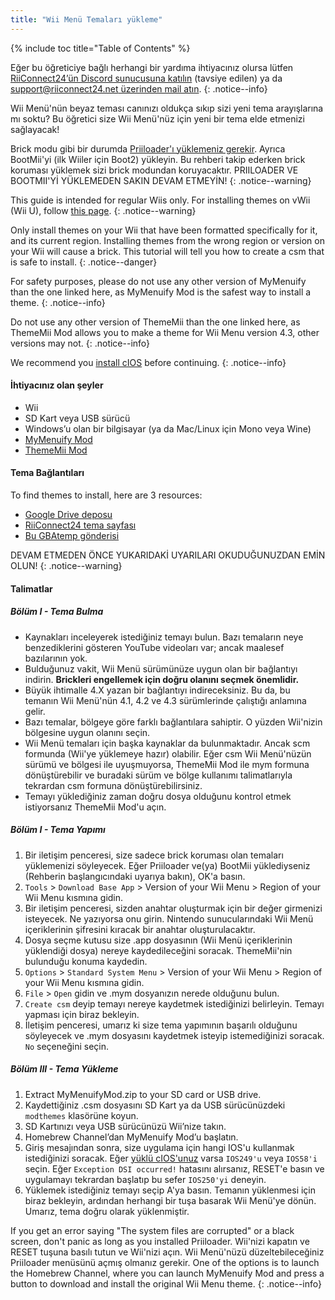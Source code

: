 ```yaml
---
title: "Wii Menü Temaları yükleme"
---
```


{% include toc title="Table of Contents" %}

Eğer bu öğreticiye bağlı herhangi bir yardıma ihtiyacınız olursa lütfen [RiiConnect24’ün Discord sunucusuna katılın](https://discord.gg/rc24) (tavsiye edilen) ya da [support@riiconnect24.net üzerinden mail atın](mailto:support@riiconnect24.net).
{: .notice--info}

Wii Menü'nün beyaz teması canınızı oldukça sıkıp sizi yeni tema arayışlarına mı soktu? Bu öğretici size Wii Menü'nüz için yeni bir tema elde etmenizi sağlayacak!

Brick modu gibi bir durumda [Priiloader'ı yüklemeniz gerekir](priiloader). Ayrıca BootMii'yi (ilk Wiiler için Boot2) yükleyin. Bu rehberi takip ederken brick koruması yüklemek sizi brick modundan koruyacaktır. PRIILOADER VE BOOTMII'Yİ YÜKLEMEDEN SAKIN DEVAM ETMEYİN!
{: .notice--warning}

This guide is intended for regular Wiis only. For installing themes on vWii (Wii U), follow [this page](themes-vwii).
{: .notice--warning}

Only install themes on your Wii that have been formatted specifically for it, and its current region. Installing themes from the wrong region or version on your Wii will cause a brick. This tutorial will tell you how to create a csm that is safe to install.
{: .notice--danger}

For safety purposes, please do not use any other version of MyMenuify than the one linked here, as MyMenuify Mod is the safest way to install a theme.
{: .notice--info}

Do not use any other version of ThemeMii than the one linked here, as ThemeMii Mod allows you to make a theme for Wii Menu version 4.3, other versions may not.
{: .notice--info}

We recommend you [install cIOS](cios) before continuing.
{: .notice--info}

#### İhtiyacınız olan şeyler

* Wii
* SD Kart veya USB sürücü
* Windows’u olan bir bilgisayar (ya da Mac/Linux için Mono veya Wine)
* [MyMenuify Mod](https://hbb1.oscwii.org/hbb/MyMenuifyMod/MyMenuifyMod.zip)
* [ThemeMii Mod](/assets/files/New_Thememii_MOD.zip)

#### Tema Bağlantıları

To find themes to install, here are 3 resources:

* [Google Drive deposu](https://drive.google.com/drive/folders/19tyeVQ--bJ0ZUTNg5yvAGvc3G4-euEpm?usp=sharing)
* [RiiConnect24 tema sayfası](https://rc24.xyz/goodies/themes/)
* [Bu GBAtemp gönderisi](https://gbatemp.net/threads/wii-theme-team-creations-v2.336596/)

DEVAM ETMEDEN ÖNCE YUKARIDAKİ UYARILARI OKUDUĞUNUZDAN EMİN OLUN!
{: .notice--warning}

#### Talimatlar

##### Bölüm I - Tema Bulma

* Kaynakları inceleyerek istediğiniz temayı bulun. Bazı temaların neye benzediklerini gösteren YouTube videoları var; ancak maalesef bazılarının yok.
* Bulduğunuz vakit, Wii Menü sürümünüze uygun olan bir bağlantıyı indirin. **Brickleri engellemek için doğru olanını seçmek önemlidir.**
* Büyük ihtimalle 4.X yazan bir bağlantıyı indireceksiniz. Bu da, bu temanın Wii Menü'nün 4.1, 4.2 ve 4.3 sürümlerinde çalıştığı anlamına gelir.
* Bazı temalar, bölgeye göre farklı bağlantılara sahiptir. O yüzden Wii'nizin bölgesine uygun olanını seçin.
* Wii Menü temaları için başka kaynaklar da bulunmaktadır. Ancak scm formunda (Wii'ye yüklemeye hazır) olabilir. Eğer csm Wii Menü'nüzün sürümü ve bölgesi ile uyuşmuyorsa, ThemeMii Mod ile mym formuna dönüştürebilir ve buradaki sürüm ve bölge kullanımı talimatlarıyla tekrardan csm formuna dönüştürebilirsiniz.
* Temayı yüklediğiniz zaman doğru dosya olduğunu kontrol etmek istiyorsanız ThemeMii Mod'u açın.

##### Bölüm I - Tema Yapımı

1. Bir iletişim penceresi, size sadece brick koruması olan temaları yüklemenizi söyleyecek. Eğer Priiloader ve(ya) BootMii yüklediyseniz (Rehberin başlangıcındaki uyarıya bakın), OK'a basın.
2. `Tools` > `Download Base App` > Version of your Wii Menu > Region of your Wii Menu kısmına gidin.
3. Bir iletişim penceresi, sizden anahtar oluşturmak için bir değer girmenizi isteyecek. Ne yazıyorsa onu girin. Nintendo sunucularındaki Wii Menü içeriklerinin şifresini kıracak bir anahtar oluşturulacaktır.
4. Dosya seçme kutusu size .app dosyasının (Wii Menü içeriklerinin yüklendiği dosya) nereye kaydedileceğini soracak. ThemeMii'nin bulunduğu konuma kaydedin.
5. `Options` > `Standard System Menu` > Version of your Wii Menu > Region of your Wii Menu kısmına gidin.
6. `File` > `Open` gidin ve .mym dosyanızın nerede olduğunu bulun.
7. `Create csm` deyip temayı nereye kaydetmek istediğinizi belirleyin. Temayı yapması için biraz bekleyin.
8. İletişim penceresi, umarız ki size tema yapımının başarılı olduğunu söyleyecek ve .mym dosyasını kaydetmek isteyip istemediğinizi soracak. `No` seçeneğini seçin.

##### Bölüm III - Tema Yükleme

1. Extract MyMenuifyMod.zip to your SD card or USB drive.
2. Kaydettiğiniz .csm dosyasını SD Kart ya da USB sürücünüzdeki `modthemes` klasörüne koyun.
3. SD Kartınızı veya USB sürücünüzü Wii’nize takın.
4. Homebrew Channel’dan MyMenuify Mod’u başlatın.
5. Giriş mesajından sonra, size uygulama için hangi IOS'u kullanmak istediğinizi soracak. Eğer [yüklü cIOS'unuz](cios) varsa `IOS249'u` veya `IOS58'i` seçin. Eğer `Exception DSI occurred!` hatasını alırsanız, RESET'e basın ve uygulamayı tekrardan başlatıp bu sefer `IOS250'yi` deneyin.
6. Yüklemek istediğiniz temayı seçip A'ya basın. Temanın yüklenmesi için biraz bekleyin, ardından herhangi bir tuşa basarak Wii Menü'ye dönün. Umarız, tema doğru olarak yüklenmiştir.

If you get an error saying "The system files are corrupted" or a black screen, don't panic as long as you installed Priiloader. Wii'nizi kapatın ve RESET tuşuna basılı tutun ve Wii'nizi açın. Wii Menü'nüzü düzeltebileceğiniz Priiloader menüsünü açmış olmanız gerekir. One of the options is to launch the Homebrew Channel, where you can launch MyMenuify Mod and press a button to download and install the original Wii Menu theme.
{: .notice--info}
